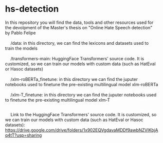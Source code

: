 # hs-detection
In this repository you will find the data, tools and other resources used for the devolpment of the Master's thesis on "Online Hate Speech detection" by Pablo Felipe <br /><br />
  &emsp; /data: in this directory, we can find the lexicons and datasets used to train the models <br /><br />
  &emsp; /transformers-main: HuggingFace Transformers' source code. It is customized, so we can train our models with custom data (such as HatEval or Hasoc datasets)<br /><br />
  &emsp; /xlm-roBERTa_finetune: in this directory we can find the juputer notebooks used to finetune the pre-existing multilingual model xlm-roBERTa <br /><br />
  &emsp; /xlm-T_finetune: in this directory we can find the juputer notebooks used to finetune the pre-existing multilingual model xlm-T <br /><br />


&emsp; Link to the HuggingFace Transformers' source code. It is customized, so we can train our models with custom data (such as HatEval or Hasoc datasets): https://drive.google.com/drive/folders/1x902EQVgdavaMDDf9awbNZVIKbjAq4tT?usp=sharing  <br /><br />
